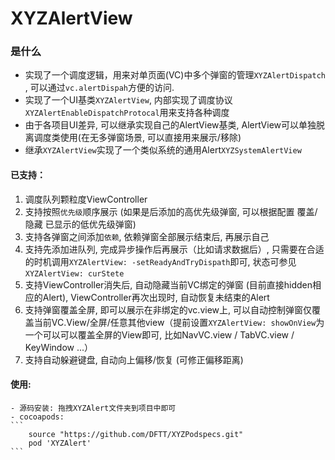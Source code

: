 # XYZAlertView


### 是什么
- 实现了一个调度逻辑，用来对单页面(VC)中多个弹窗的管理```XYZAlertDispatch``` , 可以通过```vc.alertDispah```方便的访问.
- 实现了一个UI基类```XYZAlertView```, 内部实现了调度协议```XYZAlertEnableDispatchProtocal```用来支持各种调度
- 由于各项目UI差异, 可以继承实现自己的AlertView基类, AlertView可以单独脱离调度类使用(在无多弹窗场景, 可以直接用来展示/移除) 
- 继承```XYZAlertView```实现了一个类似系统的通用Alert```XYZSystemAlertView```


#### 已支持：
1. 调度队列颗粒度ViewController
2. 支持按照```优先级```顺序展示 (如果是后添加的高优先级弹窗, 可以根据配置 覆盖/隐藏 已显示的低优先级弹窗)
3. 支持各弹窗之间添加```依赖```, 依赖弹窗全部展示结束后, 再展示自己
4. 支持先添加进队列, 完成异步操作后再展示（比如请求数据后）, 只需要在合适的时机调用```XYZAlertView: -setReadyAndTryDispath```即可, 状态可参见```XYZAlertView: curStete```
5. 支持ViewController消失后, 自动隐藏当前VC绑定的弹窗 (目前直接hidden相应的Alert), ViewController再次出现时, 自动恢复未结束的Alert
6. 支持弹窗覆盖全屏, 即可以展示在非绑定的vc.view上, 可以自动控制弹窗仅覆盖当前VC.View/全屏/任意其他view（提前设置```XYZAlertView: showOnView```为一个可以可以覆盖全屏的View即可, 比如NavVC.view / TabVC.view / KeyWindow ...）
7. 支持自动躲避键盘, 自动向上偏移/恢复 (可修正偏移距离)

#### 使用:
    - 源码安装: 拖拽XYZAlert文件夹到项目中即可
    - cocoapods: 
    ```
        source "https://github.com/DFTT/XYZPodspecs.git"
        pod 'XYZAlert'
    ``` 
    
